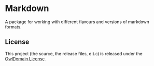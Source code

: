 # Markdown

A package for working with different flavours and versions of markdown formats.


## License

This project (the source, the release files, e.t.c) is released under the
[OwlDomain License](https://github.com/Owl-Domain/Markdown/blob/main/license.md).
